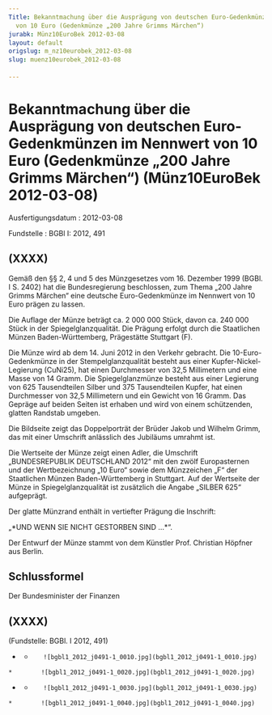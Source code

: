 ```yaml
---
Title: Bekanntmachung über die Ausprägung von deutschen Euro-Gedenkmünzen im Nennwert
  von 10 Euro (Gedenkmünze „200 Jahre Grimms Märchen“)
jurabk: Münz10EuroBek 2012-03-08
layout: default
origslug: m_nz10eurobek_2012-03-08
slug: muenz10eurobek_2012-03-08

---
```


# Bekanntmachung über die Ausprägung von deutschen Euro-Gedenkmünzen im Nennwert von 10 Euro (Gedenkmünze „200 Jahre Grimms Märchen“) (Münz10EuroBek 2012-03-08)

Ausfertigungsdatum
:   2012-03-08

Fundstelle
:   BGBl I: 2012, 491


## (XXXX)

Gemäß den §§ 2, 4 und 5 des Münzgesetzes vom 16. Dezember 1999 (BGBl. I S. 2402) hat die Bundesregierung beschlossen, zum Thema „200 Jahre Grimms Märchen“ eine deutsche Euro-Gedenkmünze im Nennwert von 10 Euro prägen zu lassen.

Die Auflage der Münze beträgt ca. 2 000 000 Stück, davon ca. 240 000 Stück in der Spiegelglanzqualität. Die Prägung erfolgt durch die Staatlichen Münzen Baden-Württemberg, Prägestätte Stuttgart (F).

Die Münze wird ab dem 14. Juni 2012 in den Verkehr gebracht. Die 10-Euro-Gedenkmünze in der Stempelglanzqualität besteht aus einer Kupfer-Nickel-Legierung (CuNi25), hat einen Durchmesser von 32,5 Millimetern und eine Masse von 14 Gramm. Die Spiegelglanzmünze besteht aus einer Legierung von 625 Tausendteilen Silber und 375 Tausendteilen Kupfer, hat einen Durchmesser von 32,5 Millimetern und ein Gewicht von 16 Gramm. Das Gepräge auf beiden Seiten ist erhaben und wird von einem schützenden, glatten Randstab umgeben.

Die Bildseite zeigt das Doppelporträt der Brüder Jakob und Wilhelm Grimm, das mit einer Umschrift anlässlich des Jubiläums umrahmt ist.

Die Wertseite der Münze zeigt einen Adler, die Umschrift „BUNDESREPUBLIK DEUTSCHLAND 2012“ mit den zwölf Europasternen und der Wertbezeichnung „10 Euro“ sowie dem Münzzeichen „F“ der Staatlichen Münzen Baden-Württemberg in Stuttgart. Auf der Wertseite der Münze in Spiegelglanzqualität ist zusätzlich die Angabe „SILBER 625“ aufgeprägt.

Der glatte Münzrand enthält in vertiefter Prägung die Inschrift:

„\*UND WENN SIE NICHT GESTORBEN SIND …\*“.

Der Entwurf der Münze stammt von dem Künstler Prof. Christian Höpfner aus Berlin.


## Schlussformel

Der Bundesminister der Finanzen


## (XXXX)

(Fundstelle: BGBl. I 2012, 491)


*    *        ![bgbl1_2012_j0491-1_0010.jpg](bgbl1_2012_j0491-1_0010.jpg)
    *        ![bgbl1_2012_j0491-1_0020.jpg](bgbl1_2012_j0491-1_0020.jpg)

*    *        ![bgbl1_2012_j0491-1_0030.jpg](bgbl1_2012_j0491-1_0030.jpg)
    *        ![bgbl1_2012_j0491-1_0040.jpg](bgbl1_2012_j0491-1_0040.jpg)


